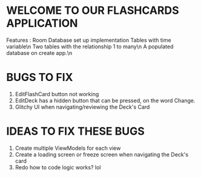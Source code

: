 # WELCOME TO OUR FLASHCARDS APPLICATION
Features : Room Database set up implementation
          Tables with time variable\n
          Two tables with the relationship 1 to many\n
          A populated database on create app.\n

# BUGS TO FIX 
1. EditFlashCard button not working
2. EditDeck has a hidden button that can be pressed, on the word Change.
3. Glitchy UI when navigating/reviewing the Deck's Card

# IDEAS TO FIX THESE BUGS
1. Create multiple ViewModels for each view
2. Create a loading screen or freeze screen when navigating the Deck's card
3. Redo how to code logic works? lol
